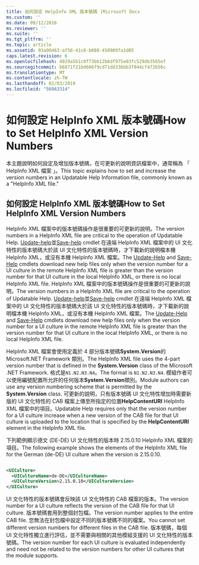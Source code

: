 ```yaml
---
title: 如何設定 HelpInfo XML 版本號碼 |Microsoft Docs
ms.custom: ''
ms.date: 09/12/2016
ms.reviewer: ''
ms.suite: ''
ms.tgt_pltfrm: ''
ms.topic: article
ms.assetid: 93a00463-af58-41c8-b088-450909fa1d05
caps.latest.revision: 6
ms.openlocfilehash: 4929a5b1c9f73bb12b6df975e03fc529db3565ef
ms.sourcegitcommit: b6871f21bd666f9cd71dd336bb3f844cf472b56c
ms.translationtype: MT
ms.contentlocale: zh-TW
ms.lasthandoff: 02/03/2019
ms.locfileid: "56863314"
---
```

# <a name="how-to-set-helpinfo-xml-version-numbers"></a><span data-ttu-id="7e900-102">如何設定 HelpInfo XML 版本號碼</span><span class="sxs-lookup"><span data-stu-id="7e900-102">How to Set HelpInfo XML Version Numbers</span></span>

<span data-ttu-id="7e900-103">本主題說明如何設定及增加版本號碼，在可更新的說明資訊檔案中，通常稱為 「 HelpInfo XML 檔案 」。</span><span class="sxs-lookup"><span data-stu-id="7e900-103">This topic explains how to set and increase the version numbers in an Updatable Help Information file, commonly known as a "HelpInfo XML file."</span></span>

## <a name="how-to-set-helpinfo-xml-version-numbers"></a><span data-ttu-id="7e900-104">如何設定 HelpInfo XML 版本號碼</span><span class="sxs-lookup"><span data-stu-id="7e900-104">How to Set HelpInfo XML Version Numbers</span></span>

<span data-ttu-id="7e900-105">HelpInfo XML 檔案中的版本號碼操作是很重要的可更新的說明。</span><span class="sxs-lookup"><span data-stu-id="7e900-105">The version numbers in a HelpInfo XML file are critical to the operation of Updatable Help.</span></span> <span data-ttu-id="7e900-106">[Update-help](/powershell/module/Microsoft.PowerShell.Core/Update-Help)並[Save-help](/powershell/module/Microsoft.PowerShell.Core/Update-Help) cmdlet 在遠端 HelpInfo XML 檔案中的 UI 文化特性的版本號碼大於該 UI 文化特性的版本號碼時，才下載新的說明檔本機 HelpInfo XML，或沒有本機 HelpInfo XML 檔案。</span><span class="sxs-lookup"><span data-stu-id="7e900-106">The [Update-Help](/powershell/module/Microsoft.PowerShell.Core/Update-Help) and [Save-Help](/powershell/module/Microsoft.PowerShell.Core/Update-Help) cmdlets download new help files only when the version number for a UI culture in the remote HelpInfo XML file is greater than the version number for that UI culture in the local HelpInfo XML, or there is no local HelpInfo XML file.</span></span>
<span data-ttu-id="7e900-107">HelpInfo XML 檔案中的版本號碼操作是很重要的可更新的說明。</span><span class="sxs-lookup"><span data-stu-id="7e900-107">The version numbers in a HelpInfo XML file are critical to the operation of Updatable Help.</span></span> <span data-ttu-id="7e900-108">[Update-help](/powershell/module/Microsoft.PowerShell.Core/Update-Help)並[Save-help](/powershell/module/Microsoft.PowerShell.Core/Update-Help) cmdlet 在遠端 HelpInfo XML 檔案中的 UI 文化特性的版本號碼大於該 UI 文化特性的版本號碼時，才下載新的說明檔本機 HelpInfo XML，或沒有本機 HelpInfo XML 檔案。</span><span class="sxs-lookup"><span data-stu-id="7e900-108">The [Update-Help](/powershell/module/Microsoft.PowerShell.Core/Update-Help) and [Save-Help](/powershell/module/Microsoft.PowerShell.Core/Update-Help) cmdlets download new help files only when the version number for a UI culture in the remote HelpInfo XML file is greater than the version number for that UI culture in the local HelpInfo XML, or there is no local HelpInfo XML file.</span></span>

<span data-ttu-id="7e900-109">HelpInfo XML 檔案會使用定義於 4 部分版本號碼**System.Version**的 Microsoft.NET Framework 類別。</span><span class="sxs-lookup"><span data-stu-id="7e900-109">The HelpInfo XML file uses the 4-part version number that is defined in the **System.Version** class of the Microsoft .NET Framework.</span></span> <span data-ttu-id="7e900-110">格式是`N1.N2.N3.N4`。</span><span class="sxs-lookup"><span data-stu-id="7e900-110">The format is `N1.N2.N3.N4`.</span></span> <span data-ttu-id="7e900-111">模組作者可以使用編號配置所允許的任何版本**System.Version**類別。</span><span class="sxs-lookup"><span data-stu-id="7e900-111">Module authors can use any version numbering scheme that is permitted by the **System.Version** class.</span></span> <span data-ttu-id="7e900-112">可更新的說明，只有版本號碼 UI 文化特性增加時需要新版的 UI 文化特性的 CAB 檔案上傳至所指定的位置**HelpContentURI** HelpInfo XML 檔案中的項目。</span><span class="sxs-lookup"><span data-stu-id="7e900-112">Updatable Help requires only that the version number for a UI culture increase when a new version of the CAB file for that UI culture is uploaded to the location that is specified by the **HelpContentURI** element in the HelpInfo XML file.</span></span>

<span data-ttu-id="7e900-113">下列範例顯示德文 (DE-DE) UI 文化特性的版本時 2.15.0.10 HelpInfo XML 檔案的項目。</span><span class="sxs-lookup"><span data-stu-id="7e900-113">The following example shows the elements of the HelpInfo XML file for the German (de-DE) UI culture when the version is 2.15.0.10.</span></span>

```xml

<UICulture>
  <UICultureName>de-DE</UICultureName>
  <UICultureVersion>2.15.0.10</UICultureVersion>
</UICulture>
```

<span data-ttu-id="7e900-114">UI 文化特性的版本號碼會反映該 UI 文化特性的 CAB 檔案的版本。</span><span class="sxs-lookup"><span data-stu-id="7e900-114">The version number for a UI culture reflects the version of the CAB file for that UI culture.</span></span> <span data-ttu-id="7e900-115">版本號碼套用到整個封包檔。</span><span class="sxs-lookup"><span data-stu-id="7e900-115">The version number applies to the entire CAB file.</span></span> <span data-ttu-id="7e900-116">您無法在封包檔中設定不同的版本號碼不同的檔案。</span><span class="sxs-lookup"><span data-stu-id="7e900-116">You cannot set different version numbers for different files in the CAB file.</span></span> <span data-ttu-id="7e900-117">版本號碼，每個 UI 文化特性獨立進行評估，並不需要與相關的其他模組支援的 UI 文化特性的版本號碼。</span><span class="sxs-lookup"><span data-stu-id="7e900-117">The version number for each UI culture is evaluated independently and need not be related to the version numbers for other UI cultures that the module supports.</span></span>